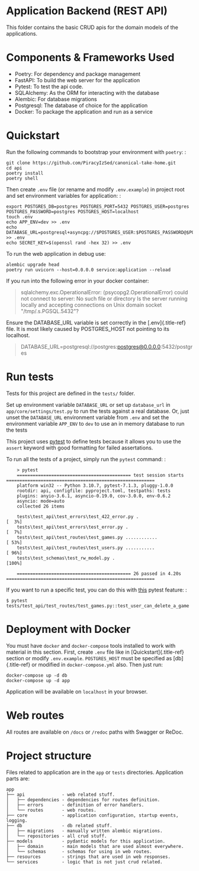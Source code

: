 Application Backend (REST API)
==========

This folder contains the basic CRUD apis for the domain models of the applications. 

Components & Frameworks Used
==========

- Poetry: For dependency and package management
- FastAPI: To build the web server for the application
- Pytest: To test the api code.
- SQLAlchemy: As the ORM for interacting with the database
- Alembic: For database migrations
- Postgresql: The database of choice for the application
- Docker: To package the application and run as a service

Quickstart
==========

Run the following commands to bootstrap your environment with
`poetry`: :

    git clone https://github.com/PiracyIzSed/canonical-take-home.git
    cd api
    poetry install
    poetry shell

Then create `.env` file (or rename and modify `.env.example`) in project
root and set environment variables for application: :

    export POSTGRES_DB=postgres POSTGRES_PORT=5432 POSTGRES_USER=postgres POSTGRES_PASSWORD=postgres POSTGRES_HOST=localhost
    touch .env
    echo APP_ENV=dev >> .env
    echo DATABASE_URL=postgresql+asyncpg://$POSTGRES_USER:$POSTGRES_PASSWORD@$POSTGRES_HOST:$POSTGRES_PORT/$POSTGRES_DB >> .env
    echo SECRET_KEY=$(openssl rand -hex 32) >> .env

To run the web application in debug use:

    alembic upgrade head
    poetry run uvicorn --host=0.0.0.0 service:application --reload

If you run into the following error in your docker container:

> sqlalchemy.exc.OperationalError: (psycopg2.OperationalError) could not
> connect to server: No such file or directory Is the server running
> locally and accepting connections on Unix domain socket
> \"/tmp/.s.PGSQL.5432\"?

Ensure the DATABASE\_URL variable is set correctly in the
[.env]{.title-ref} file. It is most likely caused by POSTGRES\_HOST not
pointing to its localhost.

> DATABASE\_URL=postgresql://postgres:<postgres@0.0.0.0>:5432/postgres

Run tests
=========

Tests for this project are defined in the `tests/` folder.

Set up environment variable `DATABASE_URL` or set up `database_url` 
in `app/core/settings/test.py` to run the tests against a real database.
Or, just unset the `DATABASE_URL` environment variable from `.env` and 
set the environment variable `APP_ENV` to `dev` to use an in memory
database to run the tests

This project uses [pytest](https://docs.pytest.org/) to define tests
because it allows you to use the `assert` keyword with good formatting
for failed assertations.

To run all the tests of a project, simply run the `pytest` command: :
```shell
    > pytest
    =========================================== test session starts ========================================================
    platform win32 -- Python 3.10.7, pytest-7.1.3, pluggy-1.0.0
    rootdir: api, configfile: pyproject.toml, testpaths: tests
    plugins: anyio-3.6.1, asyncio-0.19.0, cov-3.0.0, env-0.6.2
    asyncio: mode=auto
    collected 26 items

    tests\test_api\test_errors\test_422_error.py .                                                                   [  3%]
    tests\test_api\test_errors\test_error.py .                                                                       [  7%]
    tests\test_api\test_routes\test_games.py ............                                                            [ 53%]
    tests\test_api\test_routes\test_users.py ...........                                                             [ 96%]
    tests\test_schemas\test_rw_model.py .                                                                            [100%] 

    =========================================== 26 passed in 4.20s ========================================================
``` 
If you want to run a specific test, you can do this with
[this](https://docs.pytest.org/en/latest/usage.html#specifying-tests-selecting-tests)
pytest feature: :

    $ pytest tests/test_api/test_routes/test_games.py::test_user_can_delete_a_game

Deployment with Docker
======================

You must have `docker` and `docker-compose` tools installed to work with
material in this section. First, create `.env` file like in
[Quickstart]{.title-ref} section or modify `.env.example`.
`POSTGRES_HOST` must be specified as [db]{.title-ref} or modified in
`docker-compose.yml` also. Then just run:
    
    docker-compose up -d db
    docker-compose up -d app

Application will be available on `localhost` in your browser.

Web routes
==========

All routes are available on `/docs` or `/redoc` paths with Swagger or
ReDoc.

Project structure
=================

Files related to application are in the `app` or `tests` directories.
Application parts are:

    app
    ├── api              - web related stuff.
    │   ├── dependencies - dependencies for routes definition.
    │   ├── errors       - definition of error handlers.
    │   └── routes       - web routes.
    ├── core             - application configuration, startup events, logging.
    ├── db               - db related stuff.
    │   ├── migrations   - manually written alembic migrations.
    │   └── repositories - all crud stuff.
    ├── models           - pydantic models for this application.
    │   ├── domain       - main models that are used almost everywhere.
    │   └── schemas      - schemas for using in web routes.
    ├── resources        - strings that are used in web responses.
    └── services         - logic that is not just crud related.
